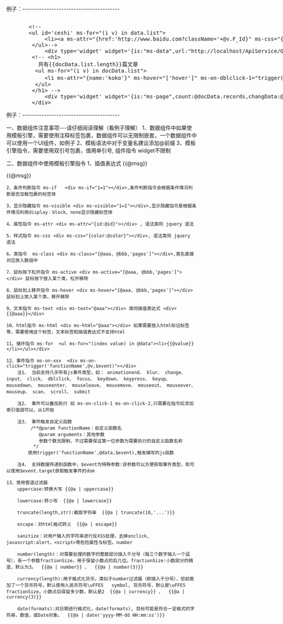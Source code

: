 例子：----------------------------------------
 <script type="text/javascript">
        //事件处理 -解决方案
        function msg(e,ee){
            alert("您当前点击了栏目编号为"+e.F_Id);
            jQuery(ee.target).css("color","red");
        }

        //处理传递的数据,然后再继续传递--------数据组件 流转过程如果需要修改传递数据 解决方案
        avalon.filters.idsOp = function (obj) {
            var ids=Enumerable.From(obj.data.classId).Select("x=>x.F_Id").ToArray().join(",");
            obj.data.classId=ids;
            return obj;
        }
</script>

<xmp ms-widget='{is:"ms-data",url:"http://localhost/ApiService/GetClassListByName",data:{classNames:"药监动态,行业动态"},dataType:"jsonp"}'>   
       <!-- 
       <ul id='ceshi' ms-for="(i v) in data.list">
            <li><a ms-attr="{href:'http://www.baidu.com?className='+@v.F_Id}" ms-css="{width:data.list.length}" target="_blank">{{@v.F_ClassName}}</a></li>
        </ul>-->
            <div type='widget' widget='{is:"ms-data",url:"http://localhost/ApiService/GetDocListByClassId",data:{rows:5,page:1,classId:data.list},dataType:"jsonp",reName:"docData"} | idsOp'>
        <!-- <h1>
          共有{{docData.list.length}}篇文章
         <ul ms-for="(i v) in docData.list">
            <li ms-attr="{name:'koko'}" ms-hover="['hover']" ms-on-dblclick-1="trigger('msg',@v,$event)" ms-on-dblclick-2="trigger('msg',@v,$event)">{{@v.F_Topic | truncate(20,'...')}} &nbsp;&nbsp;发布时间{{@v.F_CreatorTime | date("yyyy MM dd:HH:mm:ss")}}</li>
         </ul> 
        </h1> -->  
            <div type='widget' widget='{is:"ms-page",count:@docData.records,changData:@docData,rowsName:"rows",pageName:"page"}'></div>
        </div>
</xmp>
例子：----------------------------------------

一、数据组件注意事项---请仔细阅读理解（看例子理解）
    1、数据组件中如果使用模板引擎，需要使用注释标签包裹，数据组件可以无限制嵌套，一个数据组件中可以使用一个UI组件，如例子
    2、模板语法中对于变量名建议添加@前缀
    3、模板引擎指令，需要使用双引号包裹，值用单引号,   组件指令 widget不限制

二、数据组件中使用模板引擎指令
    1、插值表达式 {{@msg}} <div>{{@msg}}</div>

    2、条件判断指令 ms-if   <div ms-if="1=1"></div>,条件判断指令会根据条件情况判断是否加载包裹的标签体

    3、显示隐藏指令 ms-visible <div ms-visible="1=1"></div>,显示隐藏指令是根据条件情况利用display：block、none显示隐藏标签体

    4、属性指令 ms-attr <div ms-attr="{id:@id}"></div> , 语法类同 jquery 语法

    5、样式指令 ms-css <div ms-css="{color:@color}"></div>, 语法类同 jquery 语法

    6、类指令  ms-class <div ms-class="[@aaa, @bbb,'pages']"></div>,类名直接对应放入数组中

    7、鼠标按下松开指令 ms-active <div ms-active="[@aaa, @bbb,'pages']"></div> 鼠标按下放入某个类，松开移除

    8、鼠标划上移开指令 ms-hover <div ms-hover="[@aaa, @bbb,'pages']"></div> 鼠标划上放入某个类，移开移除

    9、文本指令 ms-text <div ms-text="@aaa"></div> 类同插值表达式 <div>{{@aaa}}</div>

    10、html指令 ms-html <div ms-html="@aaa"></div> 如果需要放入html标记标签等，需要使用这个标签，文本标签和插值表达式不支持html

    11、循环指令 ms-for  <ul ms-for="(index value) in @data"><li>{{@value}}</li></ul></div>

    12、事件指令 ms-on-xxx  <div ms-on-click="trigger('functionName',@v,$event)"></div>
        注1、 当前支持几乎所有js事件类型，如： animationend、 blur、 change、 input、 click、 dblclick、 focus、 keydown、 keypress、 keyup、 mousedown、 mouseenter、 mouseleave、 mousemove、 mouseout、 mouseover、 mouseup、 scan、 scroll、 submit

        注2、 事件可以叠加执行 如 ms-on-click-1 ms-on-click-2,只需要在指令后添加索引值就可以，从1开始

        注3、 事件触发自定义函数
             /**@param functionName：自定义函数名
                @param arguments：其他参数
                参数个数无限制，不过需要保证第一位参数为需要执行的自定义函数名称
              */
            使用trigger('functionName',@data,$event),触发编写的js函数

        注4、 支持数据传递到函数中，$event为特殊参数:该参数可以方便获取事件类型，和可以使用$event.target获取触发事件的dom

    13、常用管道过滤器
        uppercase:转换大写 {{@a | uppercase}}

        lowercase:转小写  {{@a | lowercase}}

        truncate(length,str):截取字符串  {{@a | truncate(10,'...')}}

        escape：对html格式转义  {{@a | escape}}

        sanitize：对用户输入的字符串进行反XSS处理，去掉onclick, javascript:alert，<script>等危险属性与标签。number

        number(length)：对需要处理的数字的整数部分插入千分号（每三个数字插入一个逗号），有一个参数fractionSize，用于保留小数点的后几位。fractionSize:小数部分的精度，默认为3。  {{@a | number}} 、  {{@a | number(3)}}

        currency(length):用于格式化货币，类似于number过滤器（即插入千分号），但前面加了一个货币符号，默认使用人民币符号\uFFE5   symbol, 货币符号，默认是\uFFE5 fractionSize，小数点后保留多少数，默认是2  {{@a | currency}} 、  {{@a | currency(3)}}

        date(formats):对日期进行格式化，date(formats), 目标可能是符合一定格式的字符串，数值，或Date对象。  {{@a | date('yyyy-MM-dd HH:mm:ss')}}
